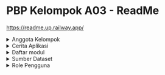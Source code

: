 # PBP Kelompok A03 - ReadMe

https://readme.up.railway.app/

<details>
    <summary>Anggota Kelompok</summary>

## Anggota Kelompok
- Muhammad Daffa'I Rafi Prasetyo (2206029191)
- Rafi Irsyad Saharso (2206082221)
- Khalisha Hana Aida Putri (2206081484)
- Fahmi Ramadhan (2206026473)
- Nabiilah Putri Safa (2206030426)
</details>

<details>
    <summary>Cerita Aplikasi</summary>


## Cerita Aplikasi
Aplikasi ReadMe adalah aplikasi yang kami buat untuk meningkatkan tingkat literasi di kalangan masyarakat Indonesia dari segala usia. Aplikasi ini menawarkan serangkaian fitur yang memungkinkan pengguna untuk berinteraksi dengan dunia literasi dan buku dengan sangat menarik. Berikut adalah beberapa fitur utama dari aplikasi ReadMe:

1. Loyalty Point :
Pengguna akan mendapatkan loyalty points sebagai bentuk penghargaan setiap kali mereka berkontribusi dalam aplikasi. Loyalty points dapat dikumpulkan dan diperoleh melalui berbagai kegiatan seperti memberikan review, membagikan posting, atau membuat quotes. Hal ini dapat memberikan insentif bagi pengguna untuk menambah semangat membaca dan berliterasi.

2. Review Buku:
Pengguna dapat memberikan ulasan terhadap buku-buku yang telah mereka baca. Setiap ulasan memberikan pengguna loyalty points, yang dapat dikumpulkan dan digunakan untuk membeli lebih banyak buku di dalam fitur shop. Ini mendorong pengguna untuk semangat berpartisipasi aktif dalam aplikasi.

3. Posting:
Fitur Posting memungkinkan pengguna untuk berbagi pemikiran, ulasan, diskusi, atau rekomendasi terkait buku. Terdapat fitur like di tiap postingan, dan pengguna mendapatkan loyalty points berdasarkan jumlah like yang diterima. Hal ini tentu dapat menciptakan interaksi sosial yang lebih aktif dan memperluas wawasan literasi.

4. Quotes:
Pengguna dapat membuat quote inspiratif atau berbagi quote dari buku yang mereka suka. Mereka dapat mengutip maksimal tiga quote dari orang lain. Quotes yang dikutip ini akan ditampilkan pada halaman profil pengguna, memberikan pengguna kesempatan untuk berbagi pemikiran dan ide-ide favorit mereka. Loyalty points diberikan berdasarkan jumlah quote buatan pengguna yang dikutip oleh pengguna lain.

5. Shop dan Penggunaan Loyalty Points:
Fitur Shop memungkinkan pengguna untuk menggunakan loyalty points yang mereka kumpulkan untuk mendapatkan buku yang mereka inginkan. Ini menciptakan insentif tambahan bagi pengguna untuk terus berpartisipasi dalam komunitas literasi dan memberikan nilai nyata pada setiap kontribusi mereka.

6. Wishlist:
Pengguna dapat membuat daftar buku yang ingin mereka baca di masa mendatang melalui fitur Wishlist. Hal ini memudahkan pengguna untuk melacak dan menemukan buku-buku yang menarik minat mereka.

Dengan fitur-fitur ini, Kami berharap aplikasi ReadMe tidak hanya menjadi platform literasi yang interaktif tetapi juga dapat membangun komunitas di sekitar kecintaan terhadap membaca. Aplikasi ini bertujuan untuk menciptakan lingkungan yang mendukung pertukaran ide dan pengalaman literasi, menjadikan literasi sebagai pengalaman yang lebih berharga.
</details>

<details>
    <summary>Daftar modul</summary>

## Daftar Modul
Berikut adalah modul-modul yang akan kami implementasikan.
1. Modul Review (PIC: Muhammad Daffa'I Rafi Prasetyo) :
    - Pengguna bisa memberikan review terhadap buku. (Create)
    - Pengguna bisa melihat review yang diberikan oleh dirinya dan Pengguna yang lain. (Read)
    - Pengguna bisa menghapus review miliknya. (Delete)
    - Pengguna bisa mengedit review yang diberikan. (Update)
    - Pengguna akan mendapatkan loyalty setiap review yang ia diberikan.
    - Loyalty bisa digunakan untuk menukar buku pada shop.
1. Modul Shop (PIC: Fahmi Ramadhan) :
    - Pengguna bisa melihat list buku yang dapat ditukar beserta stok dll. (View)
    - Pengguna bisa melihat detail buku. (View)
    - Pengguna bisa memasukkan buku ke keranjang. (Create).
    - Pengguna bisa mengedit stok buku yang hendak dibeli pada keranjang. (Update)
    - Pengguna bisa checkout buku yang berhasil masuk ke keranjang, dan buku yang di keranjang akan menjadi kosong. (Delete)
    - Poin loyalty Pengguna akan berkurang sesuai total harga yang tertulis di keranjang. (Update)
    - Setelah berhasil membeli buku, buku yang berada pada toko akan berkurang (Update)
    - Buku yang berhasil di checkout masuk ke inventory Pengguna (Create).
2. Modul Post (PIC: Rafi Irsyad Saharso) :
    - Pengguna bisa membagikan sesuatu dalam bentuk posting yang berkaitan dengan buku (Create)
    - Pengguna bisa melihat postingan orang lain (View)
    - Pengguna bisa mengedit postingan miliknya sendiri (Update)
    - Pengguna bisa menghapus postingan miliknya sendiri (Delete)
    - Pengguna bisa memberikan like terhadap postingan (Update)
    - Pengguna mendapatkan sejumlah loyalty poin tiap like yang di dapat dari postingannya (Update)
3. Modul Quotes (PIC: Khalisha Hana Aida Putri) :
    - Pengguna bisa membuat quotes, hanya 1 quote diperbolehkan untuk 1 akun (Create)
    - Pengguna bisa mencari dan melihat quotes buatan orang lain (View)
    - Pada tampilan daftar quotes, akan ditampilkan berapa banyak quote tersebut digunakan oleh Pengguna lain. (View)
    - Pengguna dapat mengutip quotes buatan orang lain sebanyak maksimal 3 quotes (Update)
    - Quotes yang dikutip oleh pengguna akan tampil pada halaman profile (Update).
    - Pembuat quote akan mendapatkan sejumlah poin loyalty tiap quote buatannya dikutip oleh Pengguna lain. (Update)
    - Pengguna dapat menghapus quotes buatannya sendiri (Delete)
    - Pengguna dapat mengedit quotes buatannya sendiri (Update)
4. Modul Wishlist (PIC: Nabiilah Putri Safa) : 
    - Pengguna bisa menambahkan buku ke wishlist. (Create).
    - Pengguna bisa membuat note saat menambahkan buku ke wishlist (Create).
    - Pengguna bisa mengedit/menghapus note yang sudah dibuat sebelumnya (Update).
    - Terdapat halaman untuk menampilkan buku-buku yang sudah dimasukkan ke wishlist (View).
    - Pengguna bisa menggunakan fitur search untuk mencari buku yang sudah dimasukkan ke wishlist (View).
    - Pengguna bisa menghapus buku dari wishlist (Delete).

</details>

<details>
    <summary>Sumber Dataset</summary>

## Sumber Dataset
[Google Books API](https://developers.google.com/books)

Kami memilih Google Books API karena API tersebut menyediakan akses ke koleksi buku yang sangat luas dan bervariasi, memungkinkan pengguna aplikasi untuk menemukan buku sesuai dengan preferensi mereka. API ini menyediakan informasi lengkap tentang setiap buku, termasuk detail seperti judul, pengarang, ringkasan, dan sampul buku. Dengan kelengkapan data seperti ini, pengguna dapat dengan mudah menelusuri dan menemukan buku yang mereka cari. Google Books API dukungan dan dokumentasi yang baik dan lengkap dari Google, harapannya pengembangan aplikasi nantinya akan menjadi lebih efisien. Keberagaman dan kelengkapan data yang diberikan oleh Google Books API menjadikannya pilihan yang kuat untuk membangun aplikasi yang bertemakan literasi dan berbagi pengalaman membaca.

</details>

<details>
    <summary>Role Pengguna</summary>

## Role Pengguna
Hanya terdapat 1 role pada aplikasi kami yaitu role Pengguna atau User yang dapat mengakses semua fitur diatas. User memiliki akses penuh ke seluruh fitur aplikasi, termasuk memberikan ulasan terhadap buku, membuat posting, menciptakan kutipan, berbelanja dengan loyalty points, dan mengelola daftar buku di Wishlist. Mereka dapat berpartisipasi secara aktif dalam aplikasi kami, berinteraksi dengan pengguna lain, dan mendapatkan loyalty points sebagai bentuk penghargaan atas kontribusi mereka dalam membangun pengalaman berliterasi dan membaca.
</details>
